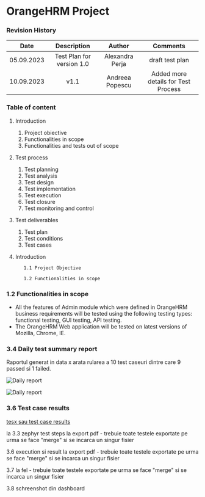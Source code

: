 # OrangeHRM Project
### Revision History

| Date |Description  | Author  | Comments |
| :-----: | :---: | :---: | :---: |
| 05.09.2023 | Test Plan for version 1.0   | Alexandra Perja  | draft test plan |
| 10.09.2023 | v1.1 | Andreea Popescu | Added more details for Test Process |

### Table of content
1. Introduction
    1. Project obiective
    2. Functionalities in scope
    3. Functionalities and tests out of scope
2. Test process
    1. Test planning
    2. Test analysis
    3. Test design
    4. Test implementation
    5. Test execution
    6. Test closure
    7. Test monitoring and control
3. Test deliverables
    1. Test plan
    2. Test conditions
    3. Test cases

  1. Introduction
    
            1.1 Project Objective 
            
            1.2 Functionalities in scope


### 1.2 Functionalities in scope
 - All the features of Admin module which were defined in OrangeHRM business requirements will be tested using the following testing types: functional testing, GUI testing, API testing. 
 - The OrangeHRM Web application will be tested on latest versions of Mozilla, Chrome, IE.

### 3.4 Daily test summary report
Raportul generat in data x arata rularea a 10 test caseuri dintre care 9 passed si 1 failed.

![Daily report](https://github.com/anettabako91/ProiectTestareManuala/blob/main/daily%20report%20adding%20a%20new%20order%20manually.png)

![Daily report](https://github.com/anettabako91/ProiectTestareManuala/blob/main/daily%20report%20adding%20a%20new%20order%20manually2.png)

### 3.6 Test case results
[tesx sau test case results](https://github.com/anettabako91/ProiectTestareManuala/blob/main/TES-46.pdf)

la 3.3 zephyr test steps la export pdf - trebuie toate testele exportate pe urma se face "merge" si se incarca un singur fisier

3.6 execution si result la export pdf - trebuie toate testele exportate pe urma se face "merge" si se incarca un singur fisier

3.7 la fel - trebuie toate testele exportate pe urma se face "merge" si se incarca un singur fisier

3.8 schreenshot din dashboard
